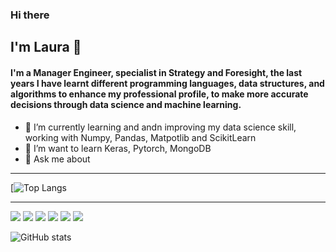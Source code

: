 ### Hi there 
## I'm Laura 👋
#### I'm a Manager Engineer, specialist in Strategy and Foresight, the last years I have learnt different programming languages, data structures, and algorithms to enhance my professional profile, to make more accurate decisions through data science and machine learning.

- 🌱 I’m currently learning and andn improving my data science skill, working with Numpy, Pandas, Matpotlib and ScikitLearn
- 👯 I’m want to learn Keras, Pytorch, MongoDB
- 💬 Ask me about


----

[![Top Langs](https://github-readme-stats.vercel.app/api/top-langs/?username=apla02&langs_count=7&theme=algolia&show_icons=true&layout=compact)

----

<img src = "https://img.shields.io/badge/-HTML5-E34F26?style=flat&logo=html5&logoColor=white"> <img src = "https://img.shields.io/badge/-CSS3-1572B6?style=flat&logo=css3&logoColor=white">
<img src="https://img.shields.io/badge/-MySQL-F29111?style=flat&logo=mysql&logoColor=FFFFFF">
<img src="http://img.shields.io/badge/-Git-F1502F?style=flat&logo=git&logoColor=FFFFFF">
<img src="http://img.shields.io/badge/-Github-000000?style=flat&logo=github&logoColor=FFFFFF">
<img src="http://img.shields.io/badge/-VS%20Code-007ACC?style=flat&logo=visual%20studio%20code&logoColor=white">

![GitHub stats](https://github-readme-stats.vercel.app/api?username=apla02&theme=algolia&show_icons=true)


